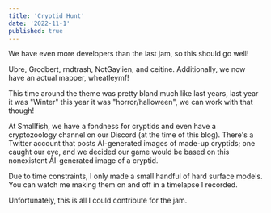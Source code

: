 ```yaml
---
title: 'Cryptid Hunt'
date: '2022-11-1'
published: true
---
```


We have even more developers than the last jam, so this should go well!

Ubre, Grodbert, rndtrash, NotGaylien, and ceitine. Additionally, we now have an actual mapper, wheatleymf!

This time around the theme was pretty bland much like last years, last year it was "Winter" this year it was "horror/halloween",
we can work with that though!

<Heading title="Cryptid hunt" />

At Smallfish, we have a fondness for cryptids and even have a cryptozoology channel on our Discord (at the time of this blog). There's a Twitter account that posts AI-generated images of made-up cryptids; one caught our eye, and we decided our game would be based on this nonexistent AI-generated image of a cryptid.

<Heading title="Some Models" caption="by Luke" />

Due to time constraints, I only made a small handful of hard surface models. You can watch me making them on and off in a timelapse I recorded.

<Youtube id="hKKUZ20BAsk" />

Unfortunately, this is all I could contribute for the jam.
